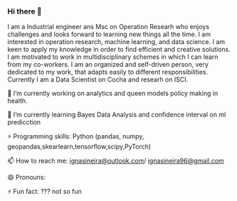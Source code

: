 ### Hi there 👋

I am a Industrial engineer ans Msc on Operation Researh who enjoys challenges and looks forward to learning new things all the time. I am interested in operation research, machine learning, and data science. I am keen to apply my knowledge in order to find efficient and creative solutions. I am motivated to work in multidisciplinary schemes in which I can learn from my co-workers. I am an organized and self-driven person, very dedicated to my work, that adapts easily to different responsibilities. Currently I am a Data Scientist on Cocha and researh on ISCI.

 🔭 I’m currently working on analytics and queen models policy making in  health.

🌱 I’m currently learning Bayes Data Analysis and confidence interval on ml predicction 

⚡ Programming skills: Python (pandas, numpy, geopandas,skearlearn,tensorflow,scipy,PyTorch) 

📫 How to reach me: ignasineira@outlook.com/ ignasineira96@gmail.com

😄 Pronouns: 

⚡ Fun fact: ??? not so fun

